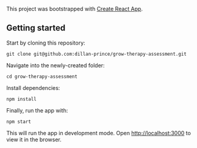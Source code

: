 This project was bootstrapped with [Create React App](https://github.com/facebook/create-react-app).

## Getting started

Start by cloning this repository:

```
git clone git@github.com:dillan-prince/grow-therapy-assessment.git
```

Navigate into the newly-created folder:

```
cd grow-therapy-assessment
```

Install dependencies:

```
npm install
```

Finally, run the app with:

```
npm start
```

This will run the app in development mode. Open [http://localhost:3000](http://localhost:3000) to view it in the browser.
